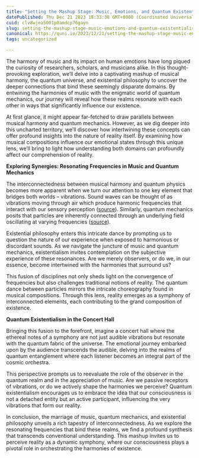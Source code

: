 ```yaml
---
title: "Setting the Mashup Stage: Music, Emotions, and Quantum Existentialism"
datePublished: Thu Dec 21 2023 18:33:38 GMT+0000 (Coordinated Universal Time)
cuid: clv8wjea5001p0amdcp76gayn
slug: setting-the-mashup-stage-music-emotions-and-quantum-existentialism
canonical: https://quni.io/2023/12/21/setting-the-mashup-stage-music-emotions-and-quantum-existentialism/
tags: uncategorized

---
```


The harmony of music and its impact on human emotions have long piqued the curiosity of researchers, scholars, and musicians alike. In this thought-provoking exploration, we’ll delve into a captivating mashup of musical harmony, the quantum universe, and existential philosophy to uncover the deeper connections that bind these seemingly disparate domains. By entwining the harmonies of music with the enigmatic world of quantum mechanics, our journey will reveal how these realms resonate with each other in ways that significantly influence our existence.

At first glance, it might appear far-fetched to draw parallels between musical harmony and quantum mechanics. However, as we dig deeper into this uncharted territory, we’ll discover how intertwining these concepts can offer profound insights into the nature of reality itself. By examining how musical compositions influence our emotional states through this unique lens, we’ll bring to light how understanding both domains can profoundly affect our comprehension of reality.

**Exploring Synergies: Resonating Frequencies in Music and Quantum Mechanics**

The interconnectedness between musical harmony and quantum physics becomes more apparent when we turn our attention to one key element that bridges both worlds – vibrations. Sound waves can be thought of as vibrations moving through air which produce harmonic frequencies that interact with our sensory perception ([source](https://www.ncbi.nlm.nih.gov/pmc/articles/PMC4841467/)). Similarly, quantum mechanics posits that particles are inherently connected through an underlying field oscillating at varying frequencies ([source](https://www.quantumconsciousness.org/content/quantum-harmonies)).

Existential philosophy enters this intricate dance by prompting us to question the nature of our experience when exposed to harmonious or discordant sounds. As we navigate the juncture of music and quantum mechanics, existentialism invites contemplation on the subjective experience of these resonances. Are we merely observers, or do we, in our essence, become intertwined with the harmonies that surround us?

This fusion of disciplines not only sheds light on the convergence of frequencies but also challenges traditional notions of reality. The quantum dance between particles mirrors the intricate choreography found in musical compositions. Through this lens, reality emerges as a symphony of interconnected elements, each contributing to the grand composition of existence.

**Quantum Existentialism in the Concert Hall**

Bringing this fusion to the forefront, imagine a concert hall where the ethereal notes of a symphony are not just audible vibrations but resonate with the quantum fabric of the universe. The emotional journey embarked upon by the audience transcends the audible, delving into the realms of quantum entanglement where each listener becomes an integral part of the cosmic orchestra.

This perspective prompts us to reevaluate the role of the observer in the quantum realm and in the appreciation of music. Are we passive receptors of vibrations, or do we actively shape the harmonies we perceive? Quantum existentialism encourages us to embrace the idea that our consciousness is not a detached entity but an active participant, influencing the very vibrations that form our reality.

In conclusion, the marriage of music, quantum mechanics, and existential philosophy unveils a rich tapestry of interconnectedness. As we explore the resonating frequencies that bind these realms, we find a profound synthesis that transcends conventional understanding. This mashup invites us to perceive reality as a dynamic symphony, where our consciousness plays a pivotal role in orchestrating the harmonies of existence.